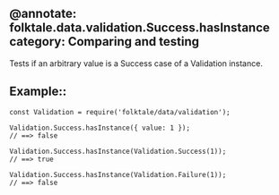 @annotate: folktale.data.validation.Success.hasInstance
category: Comparing and testing
---

Tests if an arbitrary value is a Success case of a Validation instance.

## Example::

    const Validation = require('folktale/data/validation');

    Validation.Success.hasInstance({ value: 1 });
    // ==> false

    Validation.Success.hasInstance(Validation.Success(1));
    // ==> true

    Validation.Success.hasInstance(Validation.Failure(1));
    // ==> false